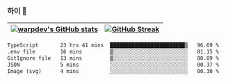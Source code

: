 
### 하이 👋
[![warpdev's GitHub stats](https://github-readme-stats.vercel.app/api?username=warpdev&show_icons=true&theme=vue-dark)](#) |[![GitHub Streak](https://github-readme-streak-stats.herokuapp.com/?user=warpdev&theme=dark)](#)
--- | --- |
<!--START_SECTION:waka-->

```txt
TypeScript       23 hrs 41 mins  ████████████████████████▒   96.69 %
.env file        16 mins         ▒░░░░░░░░░░░░░░░░░░░░░░░░   01.15 %
GitIgnore file   13 mins         ▒░░░░░░░░░░░░░░░░░░░░░░░░   00.89 %
JSON             5 mins          ░░░░░░░░░░░░░░░░░░░░░░░░░   00.37 %
Image (svg)      4 mins          ░░░░░░░░░░░░░░░░░░░░░░░░░   00.30 %
```

<!--END_SECTION:waka-->

<!--
**warpdev/warpdev** is a ✨ _special_ ✨ repository because its `README.md` (this file) appears on your GitHub profile.

Here are some ideas to get you started:

- 🔭 I’m currently working on ...
- 🌱 I’m currently learning ...
- 👯 I’m looking to collaborate on ...
- 🤔 I’m looking for help with ...
- 💬 Ask me about ...
- 📫 How to reach me: ...
- 😄 Pronouns: ...
- ⚡ Fun fact: ...
-->
